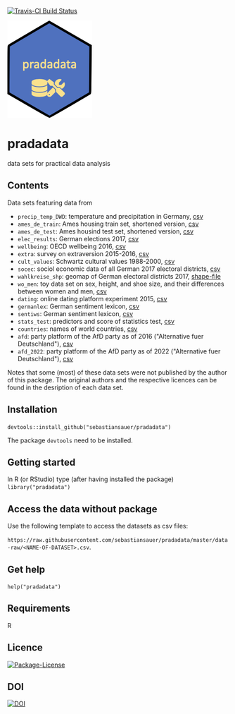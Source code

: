[![Travis-CI Build Status](https://travis-ci.org/sebastiansauer/pradadata.svg?branch=master)](https://travis-ci.org/sebastiansauer/pradadata)

![](div/logo.png)

# pradadata
data sets for practical data analysis


## Contents
Data sets featuring data from

- `precip_temp_DWD`: temperature and precipitation in Germany, [csv](https://raw.githubusercontent.com/sebastiansauer/pradadata/master/data-raw/precip_temp_DWD.csv)
- `ames_de_train`: Ames housing train set, shortened version, [csv](https://raw.githubusercontent.com/sebastiansauer/pradadata/master/data-raw/ames_de_train.csv)
- `ames_de_test`: Ames housind test set, shortened version, [csv](https://raw.githubusercontent.com/sebastiansauer/pradadata/master/data-raw/ames_de_test.csv)
- `elec_results`: German elections 2017, [csv](https://raw.githubusercontent.com/sebastiansauer/pradadata/master/data-raw/elec_results.csv)
- `wellbeing`: OECD wellbeing 2016, [csv](https://raw.githubusercontent.com/sebastiansauer/pradadata/master/data-raw/wellbeing.csv)
- `extra`: survey on extraversion 2015-2016, [csv](https://raw.githubusercontent.com/sebastiansauer/pradadata/master/data-raw/extra.csv)
- `cult_values`: Schwartz cultural values 1988-2000, [csv](https://raw.githubusercontent.com/sebastiansauer/pradadata/master/data-raw/cult_values.csv)
- `socec`: sociol economic data of all German 2017 electoral districts, [csv](https://raw.githubusercontent.com/sebastiansauer/pradadata/master/data-raw/socec.csv)
- `wahlkreise_shp`: geomap of German electoral districts 2017, [shape-file]()
- `wo_men`: toy data set on sex, height, and shoe size, and their differences between women and men, [csv](https://raw.githubusercontent.com/sebastiansauer/pradadata/master/data-raw/wo_men.csv)
- `dating`: online dating platform experiment 2015, [csv](https://raw.githubusercontent.com/sebastiansauer/pradadata/master/data-raw/dating.csv)
- `germanlex`: German sentiment lexicon, [csv](https://raw.githubusercontent.com/sebastiansauer/pradadata/master/data-raw/germanlex.csv) 
- `sentiws`: German sentiment lexicon, [csv](https://raw.githubusercontent.com/sebastiansauer/pradadata/master/data-raw/sentiws.csv)
- `stats_test`: predictors and score of statistics test, [csv](https://github.com/sebastiansauer/pradadata/blob/master/data-raw/stats_test.csv)
- `countries`: names of world countries, [csv](https://raw.githubusercontent.com/sebastiansauer/pradadata/master/data-raw/countries.csv)
- `afd`: party platform of the AfD party as of 2016 ("Alternative fuer Deutschland"), [csv](https://raw.githubusercontent.com/sebastiansauer/pradadata/master/data-raw/afd.csv)
- `afd_2022`: party platform of the AfD party as of 2022 ("Alternative fuer Deutschland"), [csv](https://raw.githubusercontent.com/sebastiansauer/pradadata/master/data-raw/afd_2022.csv)

Notes that some (most) of these data sets were not published by the author of this package. The original authors and the respective licences can be found in the desription of each data set.


## Installation
`devtools::install_github("sebastiansauer/pradadata")`

The package `devtools` need to be installed.

## Getting started

In R (or RStudio) type (after having installed the package)
`library("pradadata")`



## Access the data without package

Use the following template to access the datasets as csv files:

`https://raw.githubusercontent.com/sebastiansauer/pradadata/master/data-raw/<NAME-OF-DATASET>.csv`.





## Get help
`help("pradadata")`


## Requirements
R


## Licence

[![Package-License](http://img.shields.io/badge/license-GPL--3-brightgreen.svg?style=flat)](http://www.gnu.org/licenses/gpl-3.0.html)


## DOI

[![DOI](https://zenodo.org/badge/109450408.svg)](https://zenodo.org/badge/latestdoi/109450408)



